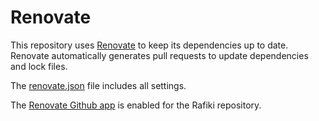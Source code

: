 # Renovate

This repository uses [Renovate](https://docs.renovatebot.com/) to keep its dependencies up to date. Renovate automatically generates pull requests to update dependencies and lock files.

The [renovate.json](../../renovate.json) file includes all settings.

The [Renovate Github app](https://github.com/marketplace/renovate) is enabled for the Rafiki repository.
